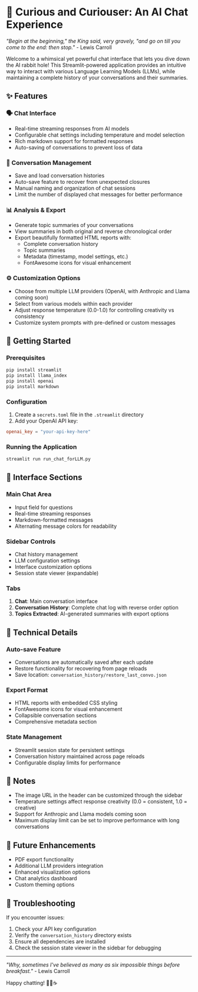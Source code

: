 # 🐇 Curious and Curiouser: An AI Chat Experience

*"Begin at the beginning," the King said, very gravely, "and go on till you come to the end: then stop."* - Lewis Carroll

Welcome to a whimsical yet powerful chat interface that lets you dive down the AI rabbit hole! This Streamlit-powered application provides an intuitive way to interact with various Language Learning Models (LLMs), while maintaining a complete history of your conversations and their summaries.

## ✨ Features

### 🗣️ Chat Interface
- Real-time streaming responses from AI models
- Configurable chat settings including temperature and model selection
- Rich markdown support for formatted responses
- Auto-saving of conversations to prevent loss of data

### 💾 Conversation Management
- Save and load conversation histories
- Auto-save feature to recover from unexpected closures
- Manual naming and organization of chat sessions
- Limit the number of displayed chat messages for better performance

### 📊 Analysis & Export
- Generate topic summaries of your conversations
- View summaries in both original and reverse chronological order
- Export beautifully formatted HTML reports with:
  - Complete conversation history
  - Topic summaries
  - Metadata (timestamp, model settings, etc.)
  - FontAwesome icons for visual enhancement

### ⚙️ Customization Options
- Choose from multiple LLM providers (OpenAI, with Anthropic and Llama coming soon)
- Select from various models within each provider
- Adjust response temperature (0.0-1.0) for controlling creativity vs consistency
- Customize system prompts with pre-defined or custom messages

## 🚀 Getting Started

### Prerequisites
```bash
pip install streamlit
pip install llama_index
pip install openai
pip install markdown
```

### Configuration
1. Create a `secrets.toml` file in the `.streamlit` directory
2. Add your OpenAI API key:
```toml
openai_key = "your-api-key-here"
```

### Running the Application
```bash
streamlit run run_chat_forLLM.py
```

## 🎨 Interface Sections

### Main Chat Area
- Input field for questions
- Real-time streaming responses
- Markdown-formatted messages
- Alternating message colors for readability

### Sidebar Controls
- Chat history management
- LLM configuration settings
- Interface customization options
- Session state viewer (expandable)

### Tabs
1. **Chat**: Main conversation interface
2. **Conversation History**: Complete chat log with reverse order option
3. **Topics Extracted**: AI-generated summaries with export options

## 🔧 Technical Details

### Auto-save Feature
- Conversations are automatically saved after each update
- Restore functionality for recovering from page reloads
- Save location: `conversation_history/restore_last_convo.json`

### Export Format
- HTML reports with embedded CSS styling
- FontAwesome icons for visual enhancement
- Collapsible conversation sections
- Comprehensive metadata section

### State Management
- Streamlit session state for persistent settings
- Conversation history maintained across page reloads
- Configurable display limits for performance

## 📝 Notes
- The image URL in the header can be customized through the sidebar
- Temperature settings affect response creativity (0.0 = consistent, 1.0 = creative)
- Support for Anthropic and Llama models coming soon
- Maximum display limit can be set to improve performance with long conversations

## 🎯 Future Enhancements
- PDF export functionality
- Additional LLM providers integration
- Enhanced visualization options
- Chat analytics dashboard
- Custom theming options

## 🐛 Troubleshooting

If you encounter issues:
1. Check your API key configuration
2. Verify the `conversation_history` directory exists
3. Ensure all dependencies are installed
4. Check the session state viewer in the sidebar for debugging

---

*"Why, sometimes I've believed as many as six impossible things before breakfast."* - Lewis Carroll

Happy chatting! 🎩🐇☕
